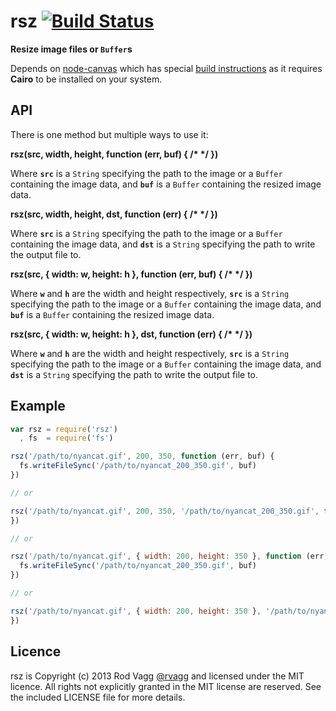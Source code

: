 # rsz [![Build Status](https://secure.travis-ci.org/rvagg/node-rsz.png)](http://travis-ci.org/rvagg/node-rsz)

**Resize image files or `Buffer`s**

Depends on [node-canvas](https://github.com/LearnBoost/node-canvas) which has special [build instructions](https://github.com/LearnBoost/node-canvas/wiki/_pages) as it requires **Cairo** to be installed on your system.

## API

There is one method but multiple ways to use it:

<b>rsz(src, width, height, function (err, buf) { /* */ })</b>

Where <b><code>src</code></b> is a `String` specifying the path to the image or a `Buffer` containing the image data, and <b><code>buf</code></b> is a `Buffer` containing the resized image data.

<b>rsz(src, width, height, dst, function (err) { /* */ })</b>

Where <b><code>src</code></b> is a `String` specifying the path to the image or a `Buffer` containing the image data, and <b><code>dst</code></b> is a `String` specifying the path to write the output file to.

<b>rsz(src, { width: w, height: h }, function (err, buf) { /* */ })</b>

Where <b><code>w</code></b> and <b><code>h</code></b> are the width and height respectively, <b><code>src</code></b> is a `String` specifying the path to the image or a `Buffer` containing the image data, and <b><code>buf</code></b> is a `Buffer` containing the resized image data.

<b>rsz(src, { width: w, height: h }, dst, function (err) { /* */ })</b>

Where <b><code>w</code></b> and <b><code>h</code></b> are the width and height respectively, <b><code>src</code></b> is a `String` specifying the path to the image or a `Buffer` containing the image data, and <b><code>dst</code></b> is a `String` specifying the path to write the output file to.

## Example

```js
var rsz = require('rsz')
  , fs  = require('fs')

rsz('/path/to/nyancat.gif', 200, 350, function (err, buf) {
  fs.writeFileSync('/path/to/nyancat_200_350.gif', buf)
})

// or

rsz('/path/to/nyancat.gif', 200, 350, '/path/to/nyancat_200_350.gif', function (err) {
})

// or

rsz('/path/to/nyancat.gif', { width: 200, height: 350 }, function (err, buf) {
  fs.writeFileSync('/path/to/nyancat_200_350.gif', buf)
})

// or

rsz('/path/to/nyancat.gif', { width: 200, height: 350 }, '/path/to/nyancat_200_350.gif', function (err) {
})
```

## Licence

rsz is Copyright (c) 2013 Rod Vagg [@rvagg](https://twitter.com/rvagg) and licensed under the MIT licence. All rights not explicitly granted in the MIT license are reserved. See the included LICENSE file for more details.